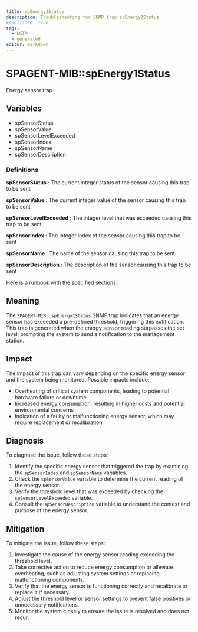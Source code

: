 ```yaml
---
title: spEnergy1Status
description: Troubleshooting for SNMP trap spEnergy1Status
#published: true
tags:
  - LGTM
  - generated
editor: markdown
---
```


# SPAGENT-MIB::spEnergy1Status 

Energy sensor trap 


## Variables


  - spSensorStatus
  - spSensorValue
  - spSensorLevelExceeded
  - spSensorIndex
  - spSensorName
  - spSensorDescription 

### Definitions 


**spSensorStatus** 
: The current integer status of the sensor causing this trap to be sent 

**spSensorValue** 
: The current integer value of the sensor causing this trap to be sent 

**spSensorLevelExceeded** 
: The integer level that was exceeded causing this trap to be sent 

**spSensorIndex** 
: The integer index of the sensor causing this trap to be sent 

**spSensorName** 
: The name of the sensor causing this trap to be sent 

**spSensorDescription** 
: The description of the sensor causing this trap to be sent 


Here is a runbook with the specified sections:

## Meaning

The `SPAGENT-MIB::spEnergy1Status` SNMP trap indicates that an energy sensor has exceeded a pre-defined threshold, triggering this notification. This trap is generated when the energy sensor reading surpasses the set level, prompting the system to send a notification to the management station.

## Impact

The impact of this trap can vary depending on the specific energy sensor and the system being monitored. Possible impacts include:

* Overheating of critical system components, leading to potential hardware failure or downtime
* Increased energy consumption, resulting in higher costs and potential environmental concerns
* Indication of a faulty or malfunctioning energy sensor, which may require replacement or recalibration

## Diagnosis

To diagnose the issue, follow these steps:

1. Identify the specific energy sensor that triggered the trap by examining the `spSensorIndex` and `spSensorName` variables.
2. Check the `spSensorValue` variable to determine the current reading of the energy sensor.
3. Verify the threshold level that was exceeded by checking the `spSensorLevelExceeded` variable.
4. Consult the `spSensorDescription` variable to understand the context and purpose of the energy sensor.

## Mitigation

To mitigate the issue, follow these steps:

1. Investigate the cause of the energy sensor reading exceeding the threshold level.
2. Take corrective action to reduce energy consumption or alleviate overheating, such as adjusting system settings or replacing malfunctioning components.
3. Verify that the energy sensor is functioning correctly and recalibrate or replace it if necessary.
4. Adjust the threshold level or sensor settings to prevent false positives or unnecessary notifications.
5. Monitor the system closely to ensure the issue is resolved and does not recur.
---




